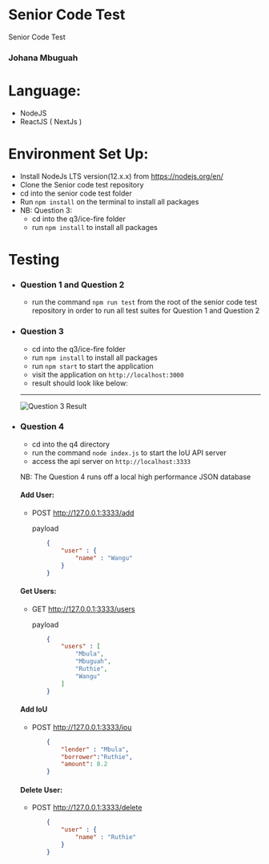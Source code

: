 # Senior Code Test
Senior Code Test

### Johana Mbuguah

# Language:
- NodeJS
- ReactJS ( NextJs )


# Environment Set Up:
	
- Install NodeJs LTS version(12.x.x) from https://nodejs.org/en/
- Clone the Senior code test repository
- cd into the senior code test folder
- Run `npm install` on the terminal to install all packages
- NB: Question 3:
	- cd into the q3/ice-fire folder
	- run `npm install` to install all packages


# Testing

 - ### Question 1 and Question 2

	- run the command `npm run test` from the root of the senior code test repository in order to run all test suites for Question 1 and Question 2

	
- ### Question 3

	- cd into the q3/ice-fire folder
	- run `npm install` to install all packages
	- run `npm start` to start the application
	- visit the application on `http://localhost:3000`
	- result should look like below:
	---
	![Question 3 Result](https://github.com/r2g/senior_code_test/blob/master/ice_fire.JPG)

 - ### Question 4

	- cd into the q4 directory
	- run the command `node index.js` to start the IoU API server
	- access the api server on `http://localhost:3333`

	NB: The Question 4 runs off a local high performance JSON database 

	#### Add User:

	 - POST http://127.0.0.1:3333/add

		payload
		```json
			{
				"user" : {
					"name" : "Wangu"
				}
			}
		```

	#### Get Users:

	- GET http://127.0.0.1:3333/users

		payload
		```json
			{
				"users" : [
					"Mbula",
					"Mbuguah",
					"Ruthie",
					"Wangu"
				]
			}
		```

	#### Add IoU

	- POST http://127.0.0.1:3333/iou

		```json
			{
				"lender" : "Mbula", 
				"borrower":"Ruthie", 
				"amount": 8.2
			}
		```
	
	#### Delete User:

	- POST http://127.0.0.1:3333/delete

		```json
			{
				"user" : {
					"name" : "Ruthie"
				}
			}
		```



